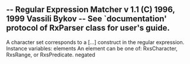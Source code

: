 -- Regular Expression Matcher v 1.1 (C) 1996, 1999 Vassili Bykov
-- See `documentation' protocol of RxParser class for user's guide.
--
A character set corresponds to a [...] construct in the regular expression.
Instance variables:
	elements	<OrderedCollection> An element can be one of: RxsCharacter, RxsRange, or RxsPredicate.
	negated		<Boolean>